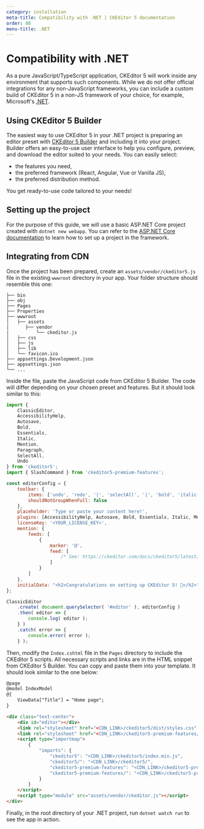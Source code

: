 ```yaml
---
category: installation
meta-title: Compatibility with .NET | CKEditor 5 documentation
order: 80
menu-title: .NET
---
```


# Compatibility with .NET

As a pure JavaScript/TypeScript application, CKEditor&nbsp;5 will work inside any environment that supports such components. While we do not offer official integrations for any non-JavaScript frameworks, you can include a custom build of CKEditor&nbsp;5 in a non-JS framework of your choice, for example, Microsoft's [.NET](https://dotnet.microsoft.com/).

## Using CKEditor&nbsp;5 Builder

The easiest way to use CKEditor&nbsp;5 in your .NET project is preparing an editor preset with [CKEditor&nbsp;5 Builder](https://ckeditor.com/builder?redirect=docs) and including it into your project. Builder offers an easy-to-use user interface to help you configure, preview, and download the editor suited to your needs. You can easily select:
* the features you need,
* the preferred framework (React, Angular, Vue or Vanilla JS),
* the preferred distribution method.

You get ready-to-use code tailored to your needs!

## Setting up the project

For the purpose of this guide, we will use a basic ASP.NET Core project created with `dotnet new webapp`. You can refer to the [ASP.NET Core documentation](https://learn.microsoft.com/en-us/aspnet/core/getting-started/?view=aspnetcore-7.0) to learn how to set up a project in the framework.

## Integrating from CDN

Once the project has been prepared, create an `assets/vendor/ckeditor5.js` file in the existing `wwwroot` directory in your app. Your folder structure should resemble this one:

````plain
├── bin
├── obj
├── Pages
├── Properties
├── wwwroot
│   ├── assets
|      ├── vendor
|          └── ckeditor.js
│   ├── css
│   ├── js
│   ├── lib
│   └── favicon.ico
├── appsettings.Development.json
├── appsettings.json
└── ...
````

Inside the file, paste the JavaScript code from CKEditor&nbsp;5 Builder. The code will differ depending on your chosen preset and features. But it should look similar to this:

```js
import {
    ClassicEditor,
    AccessibilityHelp,
    Autosave,
    Bold,
    Essentials,
    Italic,
    Mention,
    Paragraph,
    SelectAll,
    Undo
} from 'ckeditor5';
import { SlashCommand } from 'ckeditor5-premium-features';

const editorConfig = {
    toolbar: {
        items: ['undo', 'redo', '|', 'selectAll', '|', 'bold', 'italic', '|', 'accessibilityHelp'],
        shouldNotGroupWhenFull: false
    },
    placeholder: 'Type or paste your content here!',
    plugins: [AccessibilityHelp, Autosave, Bold, Essentials, Italic, Mention, Paragraph, SelectAll, SlashCommand, Undo],
    licenseKey: '<YOUR_LICENSE_KEY>',
    mention: {
        feeds: [
            {
                marker: '@',
                feed: [
                    /* See: https://ckeditor.com/docs/ckeditor5/latest/features/mentions.html */
                ]
            }
        ]
    },
    initialData: "<h2>Congratulations on setting up CKEditor 5! 🎉</h2>"
};

ClassicEditor
	.create( document.querySelector( '#editor' ), editorConfig )
	.then( editor => {
		console.log( editor );
	} )
	.catch( error => {
		console.error( error );
	} );
```

Then, modify the `Index.cshtml` file in the `Pages` directory to include the CKEditor 5 scripts. All necessary scripts and links are in the HTML snippet from CKEditor&nbsp;5 Builder. You can copy and paste them into your template. It should look similar to the one below:

```html
@page
@model IndexModel
@{
    ViewData["Title"] = "Home page";
}

<div class="text-center">
    <div id="editor"></div>
    <link rel="stylesheet" href="<CDN_LINK>/ckeditor5/dist/styles.css" />
	<link rel="stylesheet" href="<CDN_LINK>/ckeditor5-premium-features/dist/index.css" />
    <script type="importmap">
		{
			"imports": {
                "ckeditor5": "<CDN_LINK>/ckeditor5/index.min.js",
                "ckeditor5/": "<CDN_LINK>/ckeditor5/",
                "ckeditor5-premium-features": "<CDN_LINK>/ckeditor5-premium-features/index.min.js",
                "ckeditor5-premium-features/": "<CDN_LINK>/ckeditor5-premium-features/"
			}
		}
    </script>
    <script type="module" src="assets/vendor/ckeditor.js"></script>
</div>
```

Finally, in the root directory of your .NET project, run `dotnet watch run` to see the app in action.
